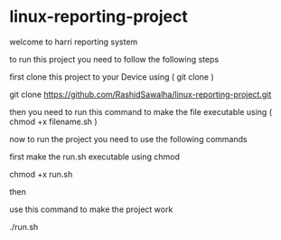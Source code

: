 # linux-reporting-project

welcome to harri reporting system 

to run this project you need to follow the following steps 

first clone this project to your Device 
using ( git clone )

git clone https://github.com/RashidSawalha/linux-reporting-project.git


then you need to run this command 
to make the file executable 
using ( chmod +x filename.sh )


now to run the project you need to use the following commands 

first make the run.sh executable 
using chmod 

chmod +x run.sh

then 

use this command to make the project work 

./run.sh


